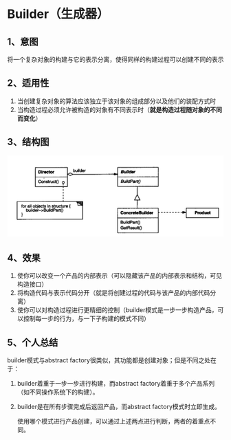 # Builder（生成器）

## 1、意图

将一个复杂对象的构建与它的表示分离，使得同样的构建过程可以创建不同的表示

## 2、适用性

1. 当创建复杂对象的算法应该独立于该对象的组成部分以及他们的装配方式时
2. 当构造过程必须允许被构造的对象有不同表示时（**就是构造过程随对象的不同而变化**）

## 3、结构图

![builder](https://github.com/Mingming-Git/Design-Pattern-learning-note/blob/master/screenshot/builder.PNG)

## 4、效果

1. 使你可以改变一个产品的内部表示（可以隐藏该产品的内部表示和结构，可见构造接口）
2. 将构造代码与表示代码分开（就是将创建过程的代码与该产品的内部代码分离）
3. 使你可以对构造过程进行更精细的控制（builder模式是一步一步构造产品，可以控制每一步的行为，与一下子构建的模式不同）

## 5、个人总结

builder模式与abstract factory很类似，其功能都是创建对象；但是不同之处在于：

1. builder着重于一步一步进行构建，而abstract factory着重于多个产品系列（如不同操作系统下的构建）。

2. builder是在所有步骤完成后返回产品，而abstract factory模式时立即生成。

   使用哪个模式进行产品创建，可以通过上述两点进行判断，两者的着重点不同。

